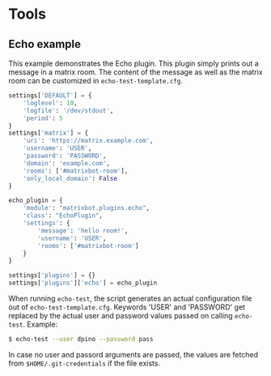 # Tools

## Echo example

This example demonstrates the Echo plugin.  This plugin simply prints out a
message in a matrix room.  The content of the message as well as the matrix room
can be customized in `echo-test-template.cfg`.

```python
settings['DEFAULT'] = {
    'loglevel': 10,
    'logfile': '/dev/stdout',
    'period': 5
}
settings['matrix'] = {
    'uri': 'https://matrix.example.com',
    'username': 'USER',
    'password': 'PASSWORD',
    'domain': 'example.com',
    'rooms': ['#matrixbot-room'],
    'only_local_domain': False
}

echo_plugin = {
    'module': "matrixbot.plugins.echo",
    'class': "EchoPlugin",
    'settings': {
        'message': 'hello room!',
        'username': 'USER',
        'rooms': ['#matrixbot-room']
    }
}

settings['plugins'] = {}
settings['plugins']['echo'] = echo_plugin
```

When running `echo-test`, the script generates an actual configuration file out
of `echo-test-template.cfg`.  Keywords 'USER' and 'PASSWORD' get replaced by the
actual user and password values passed on calling `echo-test`.  Example:

```bash
$ echo-test --user dpino --password pass
```

In case no user and passord arguments are passed, the values are fetched from
`$HOME/.git-credentials` if the file exists.
